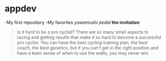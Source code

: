 # appdev
-My first repository
-My favorites
*yowamushi pedal*
**the invitation**
>Is it hard to be a pro cyclist?
There are so many small aspects to racing and getting results that make it so hard to become a successful pro cyclist. You can have the best cycling training plan, the best coach, the best genetics, but if you can't get in the right position and have a keen sense of when to use the watts, you may never win.

